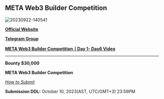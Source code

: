 ## META Web3 Builder Competition ##


![20230922-140541](https://github.com/WhiteMatrixTech/Middle-East-Turkey-Africa-Web3-Hackathon-Competition-2023/assets/48203810/11a34ae6-0921-45ef-9915-eb66dec4afc3)



[**Official Website**](https://ethriyadh.com/meta-to-global) 

[**Telegram Group**](https://t.me/ETHRiyadh)

[**META Web3 Builder Competition丨Day 1- Day6 Video**](https://www.youtube.com/@ChainIDE/streams)

---

**Bounty $30,000**



**META Web3 Builder Competition**

[*How to Submit*](https://github.com/WhiteMatrixTech/Middle-East-Turkey-Africa-Web3-Hackathon-Competition/blob/main/How%20to%20submit.md)

**Submission DDL:** October 10, 2023(AST, UTC/GMT+3)  23:59PM 




